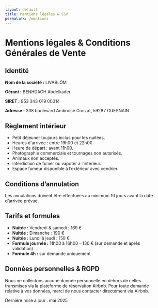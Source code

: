 ```yaml
---
layout: default
title: Mentions légales & CGV
permalink: /mentions
---
```


<div class="bg-black text-yellow-400 min-h-screen py-12 px-6 max-w-4xl mx-auto">

  <h1 class="text-3xl font-bold mb-8 text-center">Mentions légales & Conditions Générales de Vente</h1>

  <!-- Informations légales -->
  <section class="mb-10">
    <h2 class="text-2xl font-semibold mb-4">Identité</h2>
    <p><strong>Nom de la société :</strong> LIVABLŌM</p>
    <p><strong>Gérant :</strong> BENHDACH Abdelkader</p>
    <p><strong>SIRET :</strong> 953 343 019 00014</p>
    <p><strong>Adresse :</strong> 338 boulevard Ambroise Croizat, 59287 GUESNAIN</p>
  </section>

  <!-- Règlement intérieur -->
  <section class="mb-10">
    <h2 class="text-2xl font-semibold mb-4">Règlement intérieur</h2>
    <ul class="list-disc list-inside space-y-2">
      <li>Petit déjeuner toujours inclus pour les nuitées.</li>
      <li>Heures d'arrivée : entre 19h00 et 22h00.</li>
      <li>Heure de départ : avant 11h00.</li>
      <li>Photographie commerciale et tournages non autorisés.</li>
      <li>Animaux non acceptés.</li>
      <li>Interdiction de fumer ou vapoter à l’intérieur.</li>
      <li>Espace fumeur disponible à l’extérieur avec cendrier.</li>
    </ul>
  </section>

  <!-- Conditions d'annulation -->
  <section class="mb-10">
    <h2 class="text-2xl font-semibold mb-4">Conditions d’annulation</h2>
    <p>Les annulations doivent être effectuées au minimum 10 jours avant la date d’arrivée prévue.</p>
  </section>

  <!-- Prestations et tarifs -->
  <section class="mb-10">
    <h2 class="text-2xl font-semibold mb-4">Tarifs et formules</h2>
    <ul class="list-disc list-inside space-y-2">
      <li><strong>Nuitée :</strong> Vendredi & samedi : 169 €</li>
      <li><strong>Nuitée :</strong> Dimanche : 190 €</li>
      <li><strong>Nuitée :</strong> Lundi à jeudi : 150 €</li>
      <li><strong>Formule journée :</strong> 11h00 à 16h00 – 130 € (sur demande et après validation)</li>
      <li><strong>Formule 4h :</strong> sur demande uniquement</li>
    </ul>
  </section>

  <!-- Données personnelles -->
  <section class="mb-10">
    <h2 class="text-2xl font-semibold mb-4">Données personnelles & RGPD</h2>
    <p>Nous ne collectons aucune donnée personnelle en dehors de celles transmises via la plateforme de réservation Airbnb. Pour toute demande relative à vos données, merci de nous contacter directement via Airbnb.</p>
  </section>

  <p class="text-sm text-center text-yellow-300 mt-12">
    Dernière mise à jour : mai 2025
  </p>
</div>
